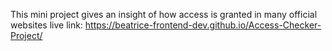 This mini project gives an insight of how access is granted in many official websites
live link:  https://beatrice-frontend-dev.github.io/Access-Checker-Project/
